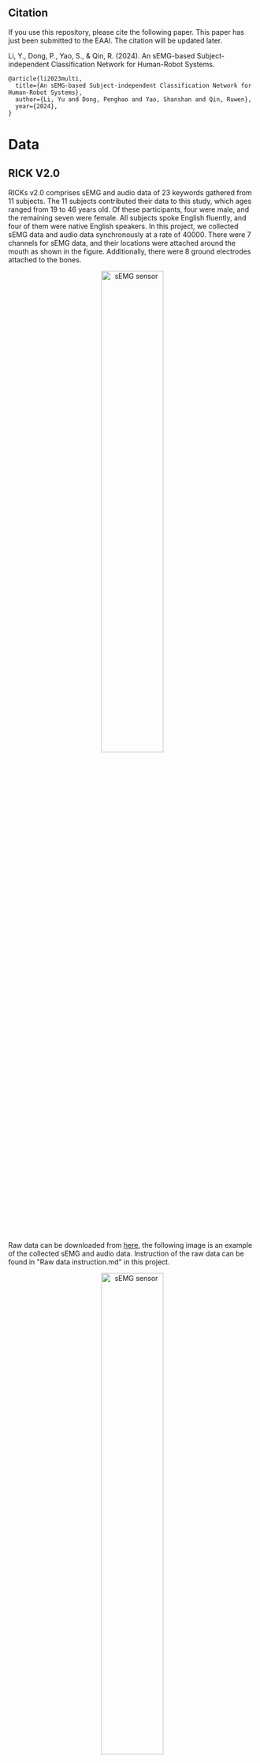 ## Citation
If you use this repository, please cite the following paper. This paper has just been submitted to the EAAI. The citation will be updated later. 

Li, Y., Dong, P., Yao, S., & Qin, R. (2024). An sEMG-based Subject-independent Classification Network for Human-Robot Systems. 

~~~~  
@article{li2023multi,
  title={An sEMG-based Subject-independent Classification Network for Human-Robot Systems},
  author={Li, Yu and Dong, Penghao and Yao, Shanshan and Qin, Ruwen},
  year={2024},
}
~~~~


# Data
## RICK V2.0
RICKs v2.0 comprises sEMG and audio data of 23 keywords gathered from 11 subjects. The 11 subjects contributed their data to this study, which ages ranged from 19 to 46 years old. Of these participants, four were male, and the remaining seven were female. All subjects spoke English fluently, and four of them were native English speakers. 
In this project, we collected sEMG data and audio data synchronously at a rate of 40000. There were 7 channels for sEMG data, and their locations were attached around the mouth as shown in the figure. Additionally, there were 8 ground electrodes attached to the bones.
<p align="center">
  <img src="https://user-images.githubusercontent.com/44143351/235980630-704e6b55-a051-41ab-b480-e82fb8b82dc6.png" alt="sEMG sensor" width="50%" height="auto">
</p>

Raw data can be downloaded from [here](https://drive.google.com/drive/folders/1ZUkjGaJ490aIn4ibi_ocKNpsL6zRkMee?usp=drive_link), the following image is an example of the collected sEMG and audio data. Instruction of the raw data can be found in "Raw data instruction.md" in this project.

<p align="center">
  <img src="https://user-images.githubusercontent.com/44143351/232256546-72b93a57-b373-4281-ba72-448ac82b309a.png" alt="sEMG sensor" width="50%" height="auto">
</p>

The final converted Scaleogram data can be downloaded from [here](https://drive.google.com/drive/folders/1yvobQDLeBAkvNWtwp86-UeuDjkwbJCGH?usp=drive_link). The following image is an example of final converted Scaleogram.
<p align="center">
  <img src="https://github.com/yuli1102/Robotic-Inspection-Command-Keywords-RICKs-v2.0/assets/44143351/f780ae39-957c-4acc-bada-cf9bd5b857f5" alt="scaleogram" width="50%" height="auto">
</p>

Example code in folder of [Data Processing](./Data_Processing/) shows how we process the raw data to final scaleogra data. 

## NINAPro DB1
We also used a public dataset of NINAPro DB1, which can be found [here](https://ninapro.hevs.ch/instructions/DB1.html). The converted Scaleogram of this dataset can be downloaded [here](https://drive.google.com/drive/folders/1z45hrx9GgVlabqyUZVAuV2KQIsBrjDHw?usp=drive_link).

# Experiment Results
Experiment results analysis code is concluded in the paper, details can be found from "Experiment Results/[Experiments_performance_1213.ipynb](https://github.com/yuli1102/Robotic-Inspection-Command-Keywords-RICKs-v2.0/blob/main/Experiment%20Results/Experiments_performance_1213.ipynb)" in this repository.

# Note
This paper has just been submitted to the EAAI. The citation will be updated later. 
Raw data and data processing code can be downloaded now, but the code for the model will be uploaded after acceptance.
